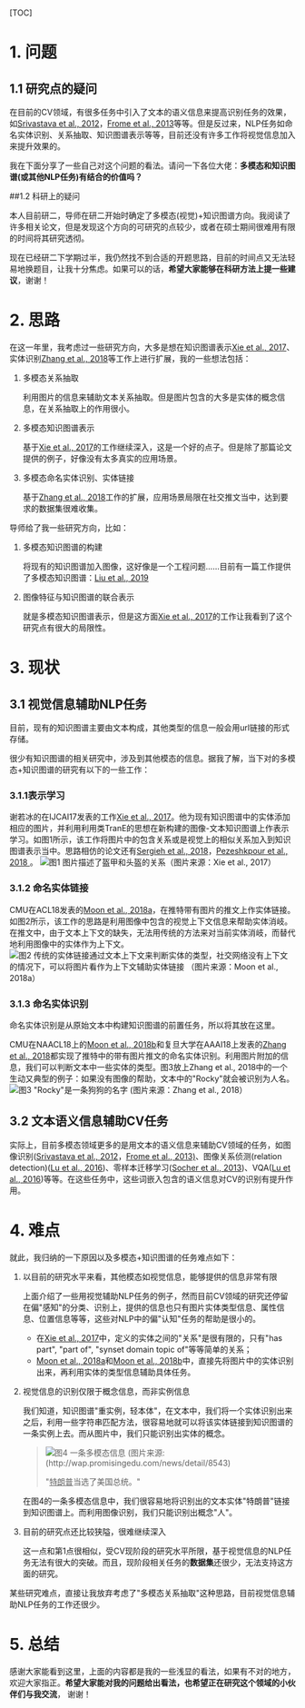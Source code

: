 # #

[TOC]

# 1. 问题

## 1.1 研究点的疑问

在目前的CV领域，有很多任务中引入了文本的语义信息来提高识别任务的效果，如[Srivastava et al., 2012](http://papers.nips.cc/paper/4683-multimodal-learning-with-deep-boltzmann-machines.pdf)，[Frome et al., 2013](http://papers.nips.cc/paper/5204-devise-a-deep-visual-semantic-embedding-model.pdf)等等。但是反过来，NLP任务如命名实体识别、关系抽取、知识图谱表示等等，目前还没有许多工作将视觉信息加入来提升效果的。

我在下面分享了一些自己对这个问题的看法。请问一下各位大佬：**多模态和知识图谱(或其他NLP任务)有结合的价值吗？**

##1.2 科研上的疑问

本人目前研二，导师在研二开始时确定了多模态(视觉)+知识图谱方向。我阅读了许多相关论文，但是发现这个方向的可研究的点较少，或者在硕士期间很难用有限的时间将其研究透彻。

现在已经研二下学期过半，我仍然找不到合适的开题思路，目前的时间点又无法轻易地换题目，让我十分焦虑。如果可以的话，**希望大家能够在科研方法上提一些建议**，谢谢！

# 2. 思路

在这一年里，我考虑过一些研究方向，大多是想在知识图谱表示[Xie et al., 2017](https://arxiv.org/pdf/1609.07028.pdf)、实体识别[Zhang et al., 2018](https://pdfs.semanticscholar.org/5ca1/c595708d22d92b3f913be391575560bdab2c.pdf?_ga=2.258610882.953046097.1557891086-1745154373.1553132250)等工作上进行扩展，我的一些想法包括：

1.  多模态关系抽取

    利用图片的信息来辅助文本关系抽取。但是图片包含的大多是实体的概念信息，在关系抽取上的作用很小。

2.  多模态知识图谱表示

    基于[Xie et al., 2017](https://arxiv.org/pdf/1609.07028.pdf)的工作继续深入，这是一个好的点子。但是除了那篇论文提供的例子，好像没有太多真实的应用场景。

3.  多模态命名实体识别、实体链接

    基于[Zhang et al., 2018](https://pdfs.semanticscholar.org/5ca1/c595708d22d92b3f913be391575560bdab2c.pdf?_ga=2.258610882.953046097.1557891086-1745154373.1553132250)工作的扩展，应用场景局限在社交推文当中，达到要求的数据集很难收集。

导师给了我一些研究方向，比如：

1.  多模态知识图谱的构建

    将现有的知识图谱加入图像，这好像是一个工程问题……目前有一篇工作提供了多模态知识图谱：[Liu et al., 2019](https://arxiv.org/pdf/1903.05485.pdf)

2.  图像特征与知识图谱的联合表示

    就是多模态知识图谱表示，但是这方面[Xie et al., 2017](https://arxiv.org/pdf/1609.07028.pdf)的工作让我看到了这个研究点有很大的局限性。

# 3. 现状

## 3.1 视觉信息辅助NLP任务

目前，现有的知识图谱主要由文本构成，其他类型的信息一般会用url链接的形式存储。

很少有知识图谱的相关研究中，涉及到其他模态的信息。据我了解，当下对的多模态+知识图谱的研究有以下的一些工作：

### 3.1.1表示学习

谢若冰的在IJCAI17发表的工作[Xie et al., 2017](https://arxiv.org/pdf/1609.07028.pdf)。他为现有知识图谱中的实体添加相应的图片，并利用利用类TranE的思想在新构建的图像-文本知识图谱上作表示学习。如图1所示，该工作将图片中的包含关系或是视觉上的相似关系加入到知识图谱表示当中。思路相仿的论文还有[Sergieh et al., 2018](https://pdfs.semanticscholar.org/be91/946bedbf65d543a7eb9dd1e033e7aaf78c3c.pdf?_ga=2.239204043.953046097.1557891086-1745154373.1553132250)，[Pezeshkpour et al., 2018 ](https://aclweb.org/anthology/D18-1359)。
![图1 图片描述了盔甲和头盔的关系（图片来源：Xie et al., 2017）](assets/image-20190516110513384.png)

### 3.1.2 命名实体链接

CMU在ACL18发表的[Moon et al., 2018a](https://vitordecarvalho.github.io/papers/acl2018_NED.pdf)，在推特带有图片的推文上作实体链接。如图2所示，该工作的思路是利用图像中包含的视觉上下文信息来帮助实体消岐。在推文中，由于文本上下文的缺失，无法用传统的方法来对当前实体消岐，而替代地利用图像中的实体作为上下文。
![图2 传统的实体链接通过文本上下文来判断实体的类型，社交网络没有上下文的情况下，可以将图片看作为上下文辅助实体链接 （图片来源：Moon et al., 2018a）](assets/image-20190516110602455.png)

### 3.1.3 命名实体识别

命名实体识别是从原始文本中构建知识图谱的前置任务，所以将其放在这里。

CMU在NAACL18上的[Moon et al., 2018b](https://www.aclweb.org/anthology/N18-1078)和复旦大学在AAAI18上发表的[Zhang et al., 2018](https://pdfs.semanticscholar.org/5ca1/c595708d22d92b3f913be391575560bdab2c.pdf?_ga=2.258610882.953046097.1557891086-1745154373.1553132250)都实现了推特中的带有图片推文的命名实体识别。利用图片附加的信息，我们可以判断文本中一些实体的类型。图3放上Zhang et al., 2018中的一个生动又典型的例子：如果没有图像的帮助，文本中的"Rocky"就会被识别为人名。
![图3 "Rocky"是一条狗狗的名字 (图片来源：Zhang et al., 2018）](assets/image-20190516144053222.png)



## 3.2 文本语义信息辅助CV任务

实际上，目前多模态领域更多的是用文本的语义信息来辅助CV领域的任务，如图像识别([Srivastava et al., 2012](http://papers.nips.cc/paper/4683-multimodal-learning-with-deep-boltzmann-machines.pdf)，[Frome et al., 2013)](http://papers.nips.cc/paper/5204-devise-a-deep-visual-semantic-embedding-model.pdf)、图像关系侦测(relation detection)([Lu et al., 2016](https://link.springer.com/content/pdf/10.1007%2F978-3-319-46448-0.pdf))、零样本迁移学习([Socher et al., 2013](http://papers.nips.cc/paper/5027-zero-shot-learning-through-cross-modal-transfer.pdf))、VQA([Lu et al., 2016](https://arxiv.org/pdf/1606.00061.pdf))等等。在这些任务中，这些词嵌入包含的语义信息对CV的识别有提升作用。

# 4. 难点

就此，我归纳的一下原因以及多模态+知识图谱的任务难点如下：

1.  以目前的研究水平来看，其他模态如视觉信息，能够提供的信息非常有限

    上面介绍了一些用视觉辅助NLP任务的例子，然而目前CV领域的研究还停留在偏"感知"的分类、识别上，提供的信息也只有图片实体类型信息、属性信息、位置信息等等，这些对NLP中的偏"认知"任务的帮助是很小的。

    *   在[Xie et al., 2017](https://arxiv.org/pdf/1609.07028.pdf)中，定义的实体之间的"关系"是很有限的，只有"has part", "part of", "synset domain topic of"等等简单的关系；
    *   [Moon et al., 2018a](https://vitordecarvalho.github.io/papers/acl2018_NED.pdf)和[Moon et al., 2018b](https://www.aclweb.org/anthology/N18-1078)中，直接先将图片中的实体识别出来，再利用实体的类型信息辅助具体任务。

2.  视觉信息的识别仅限于概念信息，而非实例信息

    我们知道，知识图谱"重实例，轻本体"，在文本中，我们将一个实体识别出来之后，利用一些字符串匹配方法，很容易地就可以将该实体链接到知识图谱的一条实例上去。而从图片中，我们只能识别出实体的概念。

    >   ![图4 一条多模态信息 (图片来源:(http://wap.promisingedu.com/news/detail/8543)](assets/image-20190516115205288.png)
    >
    >   "<u>特朗普</u>当选了美国总统。"

    在图4的一条多模态信息中，我们很容易地将识别出的文本实体"特朗普"链接到知识图谱上。而利用图像识别，我们只能识别出概念"人"。

3.  目前的研究点还比较狭隘，很难继续深入

    这一点和第1点很相似，受CV现阶段的研究水平所限，基于视觉信息的NLP任务无法有很大的突破。而且，现阶段相关任务的**数据集**还很少，无法支持这方面的研究。

某些研究难点，直接让我放弃考虑了"多模态关系抽取"这种思路，目前视觉信息辅助NLP任务的工作还很少。

# 5. 总结

感谢大家能看到这里，上面的内容都是我的一些浅显的看法，如果有不对的地方，欢迎大家指正。**希望大家能对我的问题给出看法，也希望正在研究这个领域的小伙伴们与我交流**， 谢谢！

